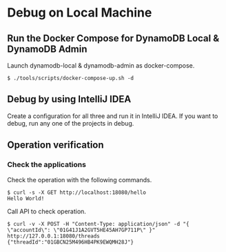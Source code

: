 # Debug on Local Machine

## Run the Docker Compose for DynamoDB Local & DynamoDB Admin

Launch dynamodb-local & dynamodb-admin as docker-compose.

```shell
$ ./tools/scripts/docker-compose-up.sh -d
```

## Debug by using IntelliJ IDEA

Create a configuration for all three and run it in IntelliJ IDEA. If you want to debug, run any one of the projects in
debug.

## Operation verification

### Check the applications

Check the operation with the following commands.

```shell
$ curl -s -X GET http://localhost:18080/hello
Hello World!
```

Call API to check operation.

```shell
$ curl -v -X POST -H "Content-Type: application/json" -d "{ \"accountId\": \"01G41J1A2GVT5HE45AH7GP711P\" }" http://127.0.0.1:18080/threads
{"threadId":"01GBCN25M496HB4PK9EWQMH28J"}
```
